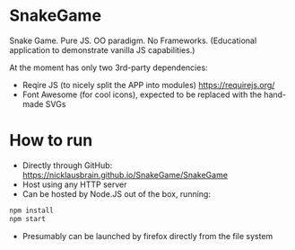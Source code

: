 # SnakeGame
Snake Game. Pure JS. OO paradigm. No Frameworks.
(Educational application to demonstrate vanilla JS capabilities.)

At the moment has only two 3rd-party dependencies:
- Reqire JS (to nicely split the APP into modules) https://requirejs.org/
- Font Awesome (for cool icons), expected to be replaced with the hand-made SVGs
# How to run
- Directly through GitHub: https://nicklausbrain.github.io/SnakeGame/SnakeGame
- Host using any HTTP server
- Can be hosted by Node.JS out of the box, running:
``` bash
npm install
npm start
```
- Presumably can be launched by firefox directly from the file system

